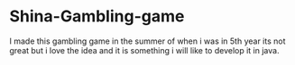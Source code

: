 # Shina-Gambling-game
I made this gambling game in the summer of when i was in 5th year its not great but i love the idea and it is something i will like to develop it in java.
